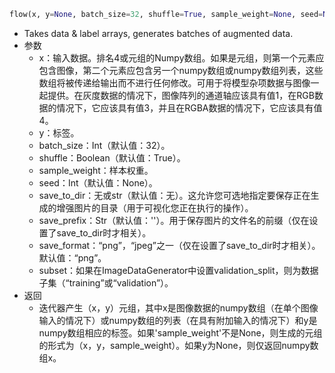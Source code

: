 ```python
flow(x, y=None, batch_size=32, shuffle=True, sample_weight=None, seed=None, save_to_dir=None, save_prefix='', save_format='png', subset=None)
```

* Takes data & label arrays, generates batches of augmented data.
* 参数
  * x：输入数据。排名4或元组的Numpy数组。如果是元组，则第一个元素应包含图像，第二个元素应包含另一个numpy数组或numpy数组列表，这些数组将被传递给输出而不进行任何修改。可用于将模型杂项数据与图像一起提供。在灰度数据的情况下，图像阵列的通道轴应该具有值1，在RGB数据的情况下，它应该具有值3，并且在RGBA数据的情况下，它应该具有值4。
  * y：标签。
  * batch_size：Int（默认值：32）。
  * shuffle：Boolean（默认值：True）。
  * sample_weight：样本权重。
  * seed：Int（默认值：None）。
  * save_to_dir：无或str（默认值：无）。这允许您可选地指定要保存正在生成的增强图片的目录（用于可视化您正在执行的操作）。
  * save_prefix：Str（默认值：''）。用于保存图片的文件名的前缀（仅在设置了save_to_dir时才相关）。
  * save_format：“png”，“jpeg”之一（仅在设置了save_to_dir时才相关）。默认值：“png”。
  * subset：如果在ImageDataGenerator中设置validation_split，则为数据子集（“training”或“validation”）。
* 返回
  * 迭代器产生（x，y）元组，其中x是图像数据的numpy数组（在单个图像输入的情况下）或numpy数组的列表（在具有附加输入的情况下）和y是numpy数组相应的标签。如果'sample_weight'不是None，则生成的元组的形式为（x，y，sample_weight）。如果y为None，则仅返回numpy数组x。